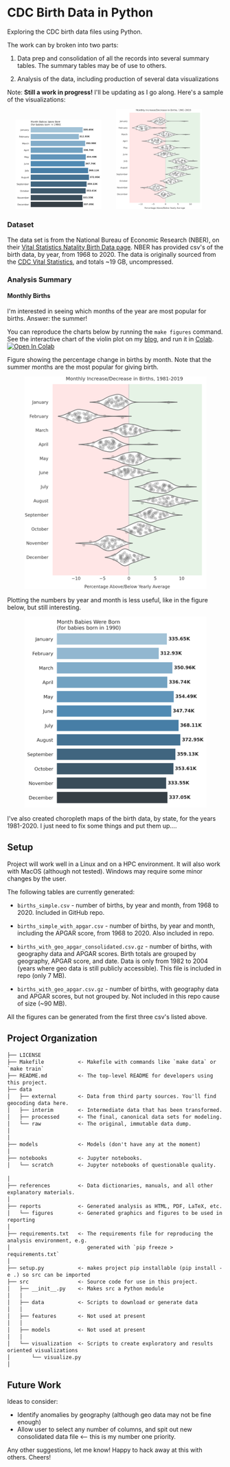 CDC Birth Data in Python
==============================

Exploring the CDC birth data files using Python.

The work can by broken into two parts:

1. Data prep and consolidation of all the records into several summary tables. The summary tables may be of use to others.

2. Analysis of the data, including production of several data visualizations

   

Note: **Still a work in progress!** I'll be updating as I go along. Here's a sample of the visualizations:

<p align="center">
  <img alt="births by month" src="./reports/figures/1990_births_by_month.png" width="200px">
&nbsp; &nbsp; &nbsp; &nbsp;
  <img alt="violin plot of births" src="./reports/figures/violin_births.png" width="200px">
&nbsp; &nbsp; &nbsp; &nbsp;
</p>

### Dataset
The data set is from the National Bureau of Economic Research (NBER), on their [Vital Statistics Natality Birth Data page](https://www.nber.org/research/data/vital-statistics-natality-birth-data). NBER has provided csv's of the birth data, by year, from 1968 to 2020. The data is originally sourced from the [CDC Vital Statistics](https://www.cdc.gov/nchs/data_access/vitalstatsonline.htm), and totals ~19 GB, uncompressed.

### Analysis Summary

#### Monthly Births
I'm interested in seeing which months of the year are most popular for births. Answer: the summer!

You can reproduce the charts below by running the `make figures` command. See the interactive chart of the violin plot on my [blog](https://www.tvhahn.com/posts/beautiful-plots-violin/), and run it in [Colab](https://colab.research.google.com/github/tvhahn/Beautiful-Plots/blob/master/Violin/violin_plot.ipynb). [![Open In Colab](https://colab.research.google.com/assets/colab-badge.svg)](https://colab.research.google.com/github/tvhahn/Beautiful-Plots/blob/master/Violin/violin_plot.ipynb)

Figure showing the percentage change in births by month. Note that the summer months are the most popular for giving birth.
<figure>
       <img src="./reports/figures/violin_births.png" alt="vioin plot showing the percent change in births per month" style="background:none; border:none; box-shadow:none; text-align:center" width="500px"/>
</figure>

Plotting the numbers by year and month is less useful, like in the figure below, but still interesting.
<figure>
       <img src="./reports/figures/1990_births_by_month.png" alt="vioin plot showing the percent change in births per month" style="background:none; border:none; box-shadow:none; text-align:center" width="500px"/>
</figure>

I've also created choropleth maps of the birth data, by state, for the years 1981-2020. I just need to fix some things and put them up....

## Setup

Project will work well in a Linux and on a HPC environment. It will also work with MacOS (although not tested). Windows may require some minor changes by the user.

The following tables are currently generated:

* `births_simple.csv` - number of births, by year and month, from 1968 to 2020. Included in GitHub repo.

* `births_simple_with_apgar.csv` - number of births, by year and month, including the APGAR score, from 1968 to 2020. Also included in repo.
* `births_with_geo_apgar_consolidated.csv.gz` - number of births, with geography data and APGAR scores. Birth totals are grouped by geography, APGAR score, and date. Data is only from 1982 to 2004 (years where geo data is still publicly accessible). This file is included in repo (only 7 MB).
* `births_with_geo_apgar.csv.gz` - number of births, with geography data and APGAR scores, but not grouped by. Not included in this repo cause of size (~90 MB).

All the figures can be generated from the first three csv's listed above.

Project Organization
------------

    ├── LICENSE
    ├── Makefile           <- Makefile with commands like `make data` or `make train`
    ├── README.md          <- The top-level README for developers using this project.
    ├── data
    │   ├── external       <- Data from third party sources. You'll find geocoding data here.
    │   ├── interim        <- Intermediate data that has been transformed.
    │   ├── processed      <- The final, canonical data sets for modeling.
    │   └── raw            <- The original, immutable data dump.
    │
    │
    ├── models             <- Models (don't have any at the moment)
    │
    ├── notebooks          <- Jupyter notebooks.
    │   └── scratch        <- Jupyter notebooks of questionable quality.
    
    │
    ├── references         <- Data dictionaries, manuals, and all other explanatory materials.
    │
    ├── reports            <- Generated analysis as HTML, PDF, LaTeX, etc.
    │   └── figures        <- Generated graphics and figures to be used in reporting
    │
    ├── requirements.txt   <- The requirements file for reproducing the analysis environment, e.g.
    │                         generated with `pip freeze > requirements.txt`
    │
    ├── setup.py           <- makes project pip installable (pip install -e .) so src can be imported
    ├── src                <- Source code for use in this project.
    │   ├── __init__.py    <- Makes src a Python module
    │   │
    │   ├── data           <- Scripts to download or generate data
    │   │
    │   ├── features       <- Not used at present
    │   │
    │   ├── models         <- Not used at present
    │   │
    │   └── visualization  <- Scripts to create exploratory and results oriented visualizations
    │       └── visualize.py
    │


## Future Work

Ideas to consider:

* Identify anomalies by geography (although geo data may not be fine enough)
* Allow user to select any number of columns, and spit out new consolidated data file <-- this is my number one priority.

Any other suggestions, let me know! Happy to hack away at this with others. Cheers!

